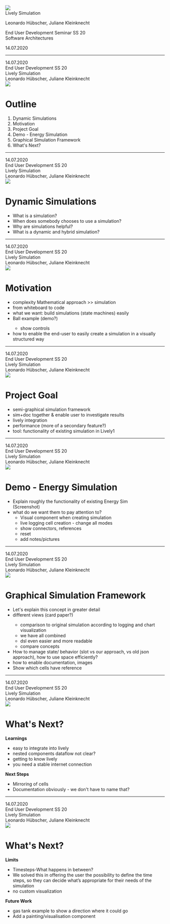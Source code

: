 <!-- markdown-config presentation=true -->

<link rel="stylesheet" type="text/css" href="./style.css"  />
<link href='http://fonts.googleapis.com/css?family=Lato:400' rel='stylesheet' type='text/css' />
<link href='http://fonts.googleapis.com/css?family=Raleway:500,600' rel='stylesheet' type='text/css' />

[//]: # (Presentation Setup)
<script>
import Presentation from "src/components/widgets/lively-presentation.js"
Presentation.config(this, { pageNumbers: true });
</script>

[//]: # (Title)

<div class="layout layout-title">
  <div class="header">
    <div class='slots'></div>
    <image class='logo' src='./hpi_logo.png' />
  </div>
  <div class="content">
    <span class="title">
      Lively Simulation
    </span>
    <span class="description">
      <p>Leonardo Hübscher, Juliane Kleinknecht</p>
      <p>End User Development Seminar SS 20<br />Software Architectures</p>
      <p>14.07.2020</p>
    </span>
  </div>
  <div class="footer"></div>
</div>

---

<div class="layout">
  <div class="header">
    <div class="slots">
      <div class='slot'>14.07.2020</div>
      <div class='slot'>End User Development SS 20</div>
      <div class='slot'>Lively Simulation</div>
      <div class='slot'>Leonardo Hübscher, Juliane Kleinknecht</div>
    </div>
    <image class='logo' src='./hpi_logo.png' />
  </div>
  <div class="content">
    <h1>Outline</h1>
    <ol class='outline'>
      <li>Dynamic Simulations</li>
      <li>Motivation</li>
      <li>Project Goal</li>
      <li>Demo - Energy Simulation</li>
      <li>Graphical Simulation Framework</li>
      <li>What's Next?</li>
    </ol>
  </div>
  <div class="footer"></div>
</div>

---

<div class="layout">
  <div class="header">
    <div class="slots">
      <div class='slot'>14.07.2020</div>
      <div class='slot'>End User Development SS 20</div>
      <div class='slot'>Lively Simulation</div>
      <div class='slot'>Leonardo Hübscher, Juliane Kleinknecht</div>
    </div>
    <image class='logo' src='./hpi_logo.png' />
  </div>
  <div class="content">
    <h1>Dynamic Simulations</h1>
    <ul>
      <li>What is a simulation?</li>
      <li>When does somebody chooses to use a simulation?</li>
      <li>Why are simulations helpful?</li>
      <li>What is a dynamic and hybrid simulation?</li>
    </ul>
  </div>
  <div class="footer"></div>
</div>

---

<div class="layout">
  <div class="header">
    <div class="slots">
      <div class='slot'>14.07.2020</div>
      <div class='slot'>End User Development SS 20</div>
      <div class='slot'>Lively Simulation</div>
      <div class='slot'>Leonardo Hübscher, Juliane Kleinknecht</div>
    </div>
    <image class='logo' src='./hpi_logo.png' />
  </div>
  <div class="content">
    <h1>Motivation</h1>
    <ul>
      <li>complexity Mathematical approach >> simulation</li>
      <li>from whiteboard to code</li>
      <li>what we want: build simulations (state machines) easily</li>
      <li>Ball example (demo?)</li>
        <ul>
        <li>show controls</li>
        </ul>
      <li>how to enable the end-user to easily create a simulation in a visually structured way</li>
    </ul>
  </div>
  <div class="footer"></div>
</div>

---

<div class="layout">
  <div class="header">
    <div class="slots">
      <div class='slot'>14.07.2020</div>
      <div class='slot'>End User Development SS 20</div>
      <div class='slot'>Lively Simulation</div>
      <div class='slot'>Leonardo Hübscher, Juliane Kleinknecht</div>
    </div>
    <image class='logo' src='./hpi_logo.png' />
  </div>
  <div class="content">
    <h1>Project Goal</h1>
    <ul>
      <li>semi-graphical simulation framework</li>
      <li>sim+doc together & enable user to investigate results</li>
      <li>lively integration</li>
      <li>performance (more of a secondary feature?)</li>
      <li>tool: functionality of existing simulation in Lively1</li>
    </ul>
  </div>
  <div class="footer"></div>
</div>

---

<div class="layout">
  <div class="header">
    <div class="slots">
      <div class='slot'>14.07.2020</div>
      <div class='slot'>End User Development SS 20</div>
      <div class='slot'>Lively Simulation</div>
      <div class='slot'>Leonardo Hübscher, Juliane Kleinknecht</div>
    </div>
    <image class='logo' src='./hpi_logo.png' />
  </div>
  <div class="content">
    <h1>Demo - Energy Simulation</h1>
    <ul>
      <li>Explain roughly the functionality of existing Energy Sim</li>
      (Screenshot)
      <li>
        what do we want them to pay attention to?
        <ul>
          <li>Visual component when creating simulation</li>
          <li>live logging cell creation - change all modes</li>
          <li>show connectors, references</li>
          <li>reset</li>
          <li>add notes/pictures</li>
        </ul>
      </li>
    </ul>
  </div>
  <div class="footer"></div>
</div>

---

<div class="layout">
  <div class="header">
    <div class="slots">
      <div class='slot'>14.07.2020</div>
      <div class='slot'>End User Development SS 20</div>
      <div class='slot'>Lively Simulation</div>
      <div class='slot'>Leonardo Hübscher, Juliane Kleinknecht</div>
    </div>
    <image class='logo' src='./hpi_logo.png' />
  </div>
  <div class="content">
    <h1>Graphical Simulation Framework</h1>
    <ul>
      <li>Let's explain this concept in greater detail</li>
      <li>different views (card paper?)</li>
        <ul>
          <li>comparison to original simulation according to logging and chart visualization</li>
          <li>we have all combined</li>
          <li>dsl even easier and more readable</li>
          <li>compare concepts</li>
        </ul>
      <li>How to manage state/ behavior (slot vs our approach, vs old json approach), how to use space efficiently?</li>
      <li>how to enable documentation, images</li>
      <li>Show which cells have reference</li>
    </ul>
  </div>
  <div class="footer"></div>
</div>

---

<div class="layout">
  <div class="header">
    <div class="slots">
      <div class='slot'>14.07.2020</div>
      <div class='slot'>End User Development SS 20</div>
      <div class='slot'>Lively Simulation</div>
      <div class='slot'>Leonardo Hübscher, Juliane Kleinknecht</div>
    </div>
    <image class='logo' src='./hpi_logo.png' />
  </div>
  <div class="content">
    <h1>What's Next?</h1>
    <b>Learnings</b>
      <ul>
        <li>easy to integrate into lively</li>
        <li>nested components dataflow not clear?</li>
        <li>getting to know lively</li>
        <li>you need a stable internet connection</li>
      </ul>
    <b>Next Steps</b>
      <ul>
        <li>Mirroring of cells</li>
        <li>Documentation obviously - we don't have to name that?</li>
      </ul>
  </div>
  <div class="footer"></div>
</div>

---

<div class="layout">
  <div class="header">
    <div class="slots">
      <div class='slot'>14.07.2020</div>
      <div class='slot'>End User Development SS 20</div>
      <div class='slot'>Lively Simulation</div>
      <div class='slot'>Leonardo Hübscher, Juliane Kleinknecht</div>
    </div>
    <image class='logo' src='./hpi_logo.png' />
  </div>
  <div class="content">
    <h1>What's Next?</h1>
    <b>Limits</b>
    <ul>
      <li>Timesteps-What happens in between?</li>
      <li>We solved this in offering the user the possibility to define the time steps, so they can decide what’s appropriate for their needs of the simulation
</li>
    <li>no custom visualization</li>
    </ul>
    <b>Future Work</b>
    <ul>
      <li>gas tank example to show a direction where it could go</li>
      <li>Add a painting/visualisation component</li>
    </ul>
  </div>
  <div class="footer"></div>
</div>